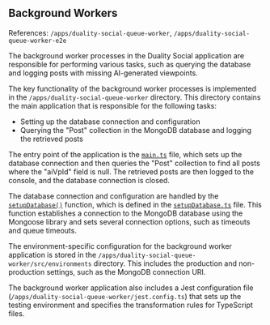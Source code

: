 ## Background Workers

References: `/apps/duality-social-queue-worker`, `/apps/duality-social-queue-worker-e2e`

The background worker processes in the Duality Social application are responsible for performing various tasks, such as querying the database and logging posts with missing AI-generated viewpoints.

The key functionality of the background worker processes is implemented in the `/apps/duality-social-queue-worker` directory. This directory contains the main application that is responsible for the following tasks:

- Setting up the database connection and configuration
- Querying the "Post" collection in the MongoDB database and logging the retrieved posts

The entry point of the application is the [`main.ts`](/apps/duality-social-node/src/main.ts#L0) file, which sets up the database connection and then queries the "Post" collection to find all posts where the "aiVpId" field is null. The retrieved posts are then logged to the console, and the database connection is closed.

The database connection and configuration are handled by the [`setupDatabase()`](/apps/duality-social-node/src/setupDatabase.ts#L6) function, which is defined in the [`setupDatabase.ts`](/apps/duality-social-node/src/setupDatabase.ts#L0) file. This function establishes a connection to the MongoDB database using the Mongoose library and sets several connection options, such as timeouts and queue timeouts.

The environment-specific configuration for the background worker application is stored in the `/apps/duality-social-queue-worker/src/environments` directory. This includes the production and non-production settings, such as the MongoDB connection URI.

The background worker application also includes a Jest configuration file (`/apps/duality-social-queue-worker/jest.config.ts`) that sets up the testing environment and specifies the transformation rules for TypeScript files.
